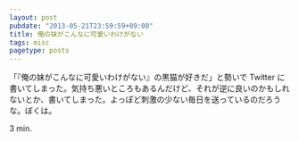 ```yaml
---
layout: post
pubdate: "2013-05-21T23:59:59+09:00"
title: 俺の妹がこんなに可愛いわけがない
tags: misc
pagetype: posts
---
```

「『俺の妹がこんなに可愛いわけがない』の黒猫が好きだ」と勢いで Twitter に書いてしまった。気持ち悪いところもあるんだけど、それが逆に良いのかもしれないとか、書いてしまった。よっぽど刺激の少ない毎日を送っているのだろうな。ぼくは。

3 min.
